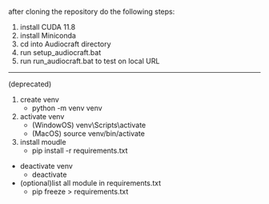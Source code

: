 after cloning the repository do the following steps:  
1. install CUDA 11.8
2. install Miniconda 
3. cd into Audiocraft directory
4. run setup_audiocraft.bat
5. run run_audiocraft.bat to test on local URL
---
(deprecated)
1. create venv
    - python -m venv venv  
2. activate venv
    - (WindowOS) venv\Scripts\activate
    - (MacOS) source venv/bin/activate  
3. install moudle
    - pip install -r requirements.txt
- deactivate venv  
  - deactivate
- (optional)list all module in requirements.txt
  - pip freeze > requirements.txt
